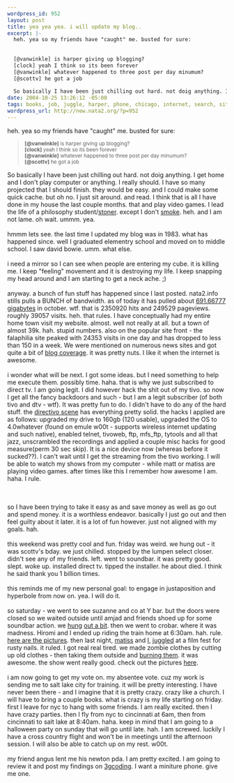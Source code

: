 ```yaml
--- 
wordpress_id: 952
layout: post
title: yea yea yea. i will update my blog..
excerpt: |-
  heh. yea so my friends have "caught" me. busted for sure:
  
  
  [@vanwinkle] is harper giving up blogging?
  [clock] yeah I think so its been forever
  [@vanwinkle] whatever happened to three post per day minumum?
  [@scottv] he got a job
  
  So basically I have been just chilling out hard. not doig anything. I get home...
date: 2004-10-25 13:26:12 -05:00
tags: books, job, juggle, harper, phone, chicago, internet, search, sites, video, school, crobar, coding, tools, movies, action, halloween, games, matiss, philosophy, nyc, hiromi, google, amjad, nokia
wordpress_url: http://new.nata2.org/?p=952
---
```

heh. yea so my friends have "caught" me. busted for sure:
<blockquote><small>

<b>[@vanwinkle]</b> is harper giving up blogging?<br/>
<b>[clock]</b> yeah I think so its been forever<br/>
<b>[@vanwinkle]</b> whatever happened to three post per day minumum?<br/>
<b>[@scottv]</b> he got a job
</small></blockquote>
So basically I have been just chilling out hard. not doig anything. I get home and I don't play computer or anything. I really should. I have so many projected that I should finish. they would be easy. and I could make some quick cache. but oh no. I just sit around. and read. I think that is all I have done in my house the last couple months. that and play video games. I lead the life of a philosophy student/<a href="http://nata2.info/?path=pictures%2FIncoming&amp;img=high_times.jpg">stoner</a>. except I don't <a href="http://nata2.info/?path=pictures%2FIncoming&amp;img=fires-colo062002.jpg">smoke</a>. heh. and I am not lame. oh wait. ummm. yea. 
<br/><br/>hmmm lets see. the last time I updated my blog was in 1983. what has happened since. well I graduated elementry school and moved on to middle school. I saw david bowie. umm. what else. <br/><br/>i need a mirror so I can see when people are entering my cube. it is killing me. I keep "feeling" movement and it is destroying my life. I keep snapping my head around and I am starting to get a neck ache. ;) <br/><br/>anyway. a bunch of fun stuff has happened since I last posted. nata2.info stills pulls a BUNCH of bandwidth. as of today it has pulled about <a href="http://www.google.com/search?hl=en&lr=&c2coff=1&client=firefox-a&q=725266224+kilobytes+to+gigabytes&btnG=Search">
691.66777 gigabytes</a> in october. wtf. that is 2350920 hits and 249529 pageviews. roughly 39057 visits. heh. that rules. I have conceptually had my entire home town visit my website. almost. well not really at all. but a town of almost 39k. hah. stupid numbers. also on the popular site front - the falaphilia site peaked with 24353 visits in one day and has dropped to less than 150 in a week. We were mentioned on numerous news sites and got quite a bit of <a href="http://www.google.com/search?q=falaphilia&start=0&start=0&ie=utf-8&oe=utf-8&client=firefox-a&rls=org.mozilla:en-US:official">blog coverage</a>. it was pretty nuts. I like it when the internet is awesome. <br/><br/>i wonder what will be next. I got some ideas. but I need something to help me execute them. possibly time. haha. that is why we just subscribed to direct tv. I am going legit. I did however hack the shit out of my tivo. so now I get all the fancy backdoors and such - but I am a legit subscriber (of both tivo and dtv - wtf).   It was pretty fun to do. I didn't have to do any of the hard stuff. the <a href="http://dopeman.org/directivo">directivo scene</a> has everything pretty solid. the hacks I applied are as follows: upgraded my drive to 160gb (120 usable), upgraded the OS to 4.0whatever (found on emule w00t - supports wireless internet updating and such native), enabled telnet, tivoweb, ftp, mfs_ftp, tytools and all that jazz, unscrambled the recordings and applied a couple misc hacks for good measure(perm 30 sec skip). It is a nice device now (whereas before it sucked??). I can't wait until I get the streaming from the tivo working. I will be able to watch my shows from my computer - while matt or matiss are playing video games. after times like this I remember how awesome I am. haha. I rule. 

<br/><br/>so I have been trying to take it easy as and save money as well as go out and spend money. it is a worthless endeavor. basically I just go out and then feel guilty about it later. it is a lot of fun however. just not aligned with my goals. hah. <br/><br/>this weekend was pretty cool and fun. friday was weird. we hung out - it was scottv's bday. we just chilled. stopped by the lumpen select closer. didn't see any of my friends. left. went to soundbar. it was pretty good. slept. woke up. installed direct tv. tipped the installer. he about died. I think he said thank you 1 billion times. <br/><br/>this reminds me of my new personal goal: to engage in justaposition and hyperbole from now on. yea. I will do it. <br/><br/>
so saturday - we went to see suzanne and co at Y bar. but the doors were closed so we waited outside until amjad and friends shoed up for some soundbar action. we <a href="http://nata2.info/.thumbnails/pictures/events/2004%3A10%3A24_Amjad_in_chicago/IMG_2063.jpg">hung</a> <a href="http://nata2.info/.thumbnails/pictures/events/2004%3A10%3A24_Amjad_in_chicago/IMG_2062.jpg">out a bit</a>. then we went to crobar. where it was madness. Hiromi and I ended up riding the train home at 6:30am. hah. rule. <a href="http://nata2.info/?path=pictures%2Fevents%2F2004%3A10%3A24_Amjad_in_chicago">here are the pictures</a>. then last night, <a href="http://nata2.info/?path=pictures%2Fevents%2F2004%3A10%3A24_Halloween_Movieside&img=IMG_2204.jpg">matiss</a> and <a href="http://nata2.info/?path=pictures%2Fevents%2F2004%3A10%3A24_Halloween_Movieside&img=IMG_2119.jpg">I</a>, <a href="http://nata2.info/?path=pictures%2Fevents%2F2004%3A10%3A24_Halloween_Movieside&img=IMG_2122.jpg">juggled</a> at a film fest for rusty nails. it ruled. I got real real tired. we made zombie clothes by cutting up old clothes - then taking them outside and <a href="http://nata2.info/pictures/misc/phone_camera/nokia_6600/251020041248/Nokia6600(728).jpg">burning them</a>. it was awesome. the show went really good. check out the pictures <a href="http://nata2.info/?path=pictures%2Fevents%2F2004%3A10%3A24_Halloween_Movieside">here</a>. <br/><br/>i am now going to get my vote on. my absentee vote. cuz my work is sending me to salt lake city for training. it will be pretty  interesting. I have never been there - and I imagine that it is pretty crazy. crazy like a church. I will have to bring a couple books. what is crazy is my life starting on friday. first I leave for nyc to hang with some friends. I am really excited. then I have crazy parties. then I fly from nyc to cincinnati at 6am, then from cincinnati to salt lake at 8:40am. haha. keep in mind that I am going to a halloween party on sunday that will go until late. hah. I am screwed. luckily I have a cross country flight and won't be in meetings until the afternoon session. I will also be able to catch up on my rest. w00t. <br/><br/>my friend angus lent me his newton pda.  I am pretty excited. I am going to review it and post my findings on <a href="http://3gcoding.com/">3gcoding</a>. I want a miniture phone. give me one. 
